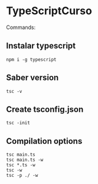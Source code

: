 # TypeScriptCurso

Commands:
## Instalar typescript
`npm i -g typescript`

## Saber version
`tsc -v` 

## Create tsconfig.json
`tsc -init`

## Compilation options
```
tsc main.ts
tsc main.ts -w
tsc *.ts -w
tsc -w
tsc -p ./ -w

```